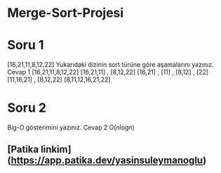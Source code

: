 # Merge-Sort-Projesi
# Soru 1
[16,21,11,8,12,22]
 Yukarıdaki dizinin sort türüne göre aşamalarını yazınız.
 Cevap 1
[16,21,11,8,12,22]
[16,21,11] , [8,12,22]
[16,21] , [11] , [8,12] , [22]
[11,16,21] , [8,12,22]
[8,11,12,16,21,22]
# Soru 2
 Big-O gösterimini yazınız.
 Cevap 2
 O(nlogn)
 ## [Patika linkim] (https://app.patika.dev/yasinsuleymanoglu)
